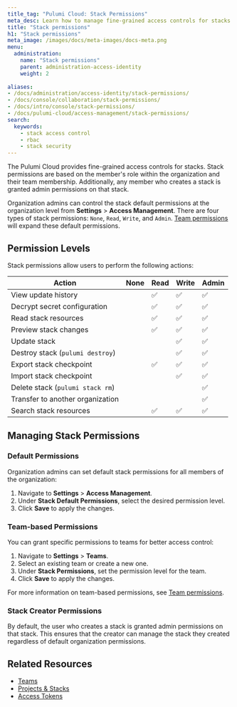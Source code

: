 ```yaml
---
title_tag: "Pulumi Cloud: Stack Permissions"
meta_desc: Learn how to manage fine-grained access controls for stacks in the Pulumi Cloud.
title: "Stack permissions"
h1: "Stack permissions"
meta_image: /images/docs/meta-images/docs-meta.png
menu:
  administration:
    name: "Stack permissions"
    parent: administration-access-identity
    weight: 2
    
aliases:
- /docs/administration/access-identity/stack-permissions/
- /docs/console/collaboration/stack-permissions/
- /docs/intro/console/stack-permissions/
- /docs/pulumi-cloud/access-management/stack-permissions/
search:
  keywords:
    - stack access control
    - rbac
    - stack security
---
```


The Pulumi Cloud provides fine-grained access controls for stacks. Stack permissions are
based on the member's role within the organization and their team membership.
Additionally, any member who creates a stack is granted admin permissions on that stack.

Organization admins can control the stack default permissions at the organization level from **Settings** > **Access Management**.
There are four types of stack permissions: `None`, `Read`, `Write`, and `Admin`.
[Team permissions](/docs/administration/organizations-teams/teams#team-permissions) will expand these default permissions.

## Permission Levels

Stack permissions allow users to perform the following actions:

| Action | None | Read | Write | Admin |
|--------|------|------|-------|-------|
| View update history | | ✅ | ✅ | ✅ |
| Decrypt secret configuration | | ✅ | ✅ | ✅ |
| Read stack resources | | ✅ | ✅ | ✅ |
| Preview stack changes | | ✅ | ✅ | ✅ |
| Update stack | | | ✅ | ✅ |
| Destroy stack (`pulumi destroy`) | |   | ✅ | ✅ |
| Export stack checkpoint | | ✅ | ✅ | ✅ |
| Import stack checkpoint |  | | ✅ | ✅ |
| Delete stack (`pulumi stack rm`) |   |   |   | ✅ |
| Transfer to another organization |   |   |   | ✅ |
| Search stack resources           |   |  ✅ |  ✅ | ✅ |

## Managing Stack Permissions

### Default Permissions

Organization admins can set default stack permissions for all members of the organization:

1. Navigate to **Settings** > **Access Management**.
2. Under **Stack Default Permissions**, select the desired permission level.
3. Click **Save** to apply the changes.

### Team-based Permissions

You can grant specific permissions to teams for better access control:

1. Navigate to **Settings** > **Teams**.
2. Select an existing team or create a new one.
3. Under **Stack Permissions**, set the permission level for the team.
4. Click **Save** to apply the changes.

For more information on team-based permissions, see [Team permissions](/docs/administration/organizations-teams/teams#team-permissions).

### Stack Creator Permissions

By default, the user who creates a stack is granted admin permissions on that stack. This ensures that the creator can manage the stack they created regardless of default organization permissions.

## Related Resources

- [Teams](/docs/administration/organizations-teams/teams)
- [Projects & Stacks](/docs/platform/projects-and-stacks)
- [Access Tokens](/docs/administration/access-identity/access-tokens)
